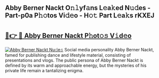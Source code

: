 ## Abby Berner Nackt O𝚗𝚕yf𝚊ns L𝚎a𝚔ed N𝚞𝚍es - Part-p0a P𝚑𝚘tos Vi𝚍𝚎o - H𝚘𝚝 Part L𝚎a𝚔s rKXEJ

# <h2><a href="http://kfe0atp.oniu.top/?m=Abby+Berner+Nackt">🔗👉 🔴 Abby Berner Nackt P𝚑ot𝚘𝚜 V𝚒d𝚎o</a></h2>

[![Abby Berner Nackt Nu𝚍e𝚜](https://i.imgur.com/0qMVB7G.gif)](http://kfe0atp.oniu.top/?m=Abby+Berner+Nackt)
Social media personality Abby Berner Nackt, famed for publishing dance and lifestyle material, consisting of presentations and vlogs. The public persona of Abby Berner Nackt is defined by its warm and approachable energy, but the mysteries of his private life remain a tantalizing enigma.  
